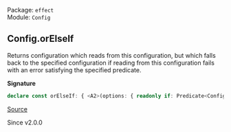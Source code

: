 Package: `effect`<br />
Module: `Config`<br />

## Config.orElseIf

Returns configuration which reads from this configuration, but which falls
back to the specified configuration if reading from this configuration
fails with an error satisfying the specified predicate.

**Signature**

```ts
declare const orElseIf: { <A2>(options: { readonly if: Predicate<ConfigError.ConfigError>; readonly orElse: LazyArg<Config<A2>>; }): <A>(self: Config<A>) => Config<A>; <A, A2>(self: Config<A>, options: { readonly if: Predicate<ConfigError.ConfigError>; readonly orElse: LazyArg<Config<A2>>; }): Config<A>; }
```

[Source](https://github.com/Effect-TS/effect/tree/main/packages/effect/src/Config.ts#L297)

Since v2.0.0